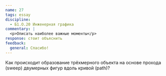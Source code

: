 ```yaml
---
name: 27
tags: essay
discipline:
  - Б1.О.20 Инженерная графика
commentary: |
  <p>Описать наиболее важные моменты</p>
response: стоит объяснить
feedback:
  general: Cпасибо!
---
```


Как происходит образование трёхмерного объекта на основе прохода (sweep) двумерных фигур вдоль кривой (path)?